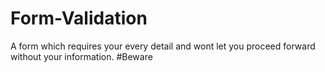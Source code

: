 # Form-Validation

A form which requires your every detail and wont let you proceed forward without your information.
#Beware
